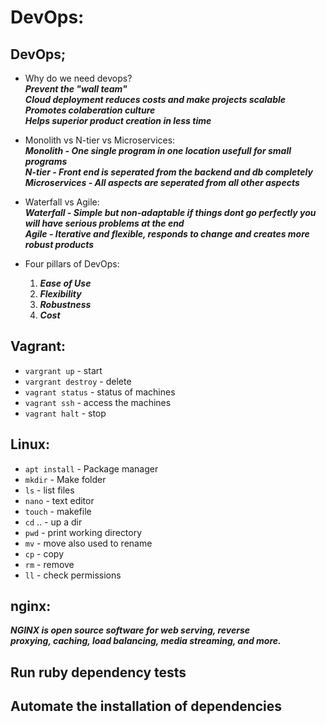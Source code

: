 # DevOps:  
## DevOps;
* Why do we need devops?  
  ***Prevent the "wall team"***  
  ***Cloud deployment reduces costs and make projects scalable***  
  ***Promotes colaberation culture***  
  ***Helps superior product creation in less time***  


*  Monolith vs N-tier vs Microservices:  
  ***Monolith - One single program in one location usefull for small programs***  
  ***N-tier - Front end is seperated from the backend and db completely***  
  ***Microservices - All aspects are seperated from all other aspects***  


* Waterfall vs Agile:  
  ***Waterfall - Simple but non-adaptable if things dont go perfectly you will have serious problems at the end***  
  ***Agile - Iterative and flexible, responds to change and creates more robust products***  


* Four pillars of DevOps:  
  1. ***Ease of Use***  
  2. ***Flexibility***  
  3. ***Robustness***  
  4. ***Cost***  


## Vagrant:  
* `vargrant up` - start
* `vargrant destroy` - delete
* `vagrant status` - status of machines
* `vagrant ssh` - access the machines
* `vagrant halt` - stop  


## Linux:  
* `apt install` - Package manager
* `mkdir` - Make folder  
* `ls` - list files  
* `nano` - text editor  
* `touch` - makefile  
* `cd` .. - up a dir  
* `pwd`  - print working directory
* `mv` - move also used to rename  
* `cp` - copy  
* `rm` - remove  
* `ll` - check permissions  


## nginx:  
  ***NGINX is open source software for web serving, reverse***  
  ***proxying, caching, load balancing, media streaming, and more.***  


## Run ruby dependency tests


## Automate the installation of dependencies